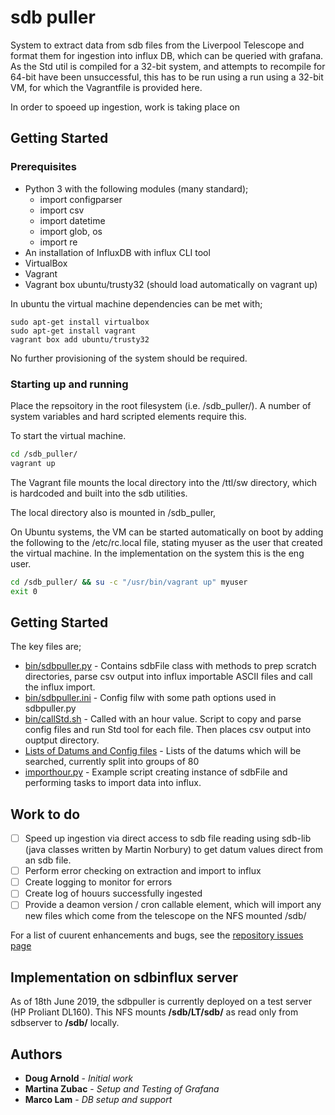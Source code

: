 # sdb puller

System to extract data from sdb files from the Liverpool Telescope and format them for ingestion into influx DB, which can be queried with grafana.
As the Std util is compiled for a 32-bit system, and attempts to recompile for 64-bit have been unsuccessful, this has to be run using a run using a 32-bit VM, for which the Vagrantfile is provided here.

In order to spoeed up ingestion, work is taking place on

## Getting Started



### Prerequisites

* Python 3 with the following modules (many standard);
  * import configparser
  * import csv
  * import datetime
  * import glob, os
  * import re
* An installation of InfluxDB with influx CLI tool
* VirtualBox
* Vagrant
* Vagrant box ubuntu/trusty32 (should load automatically on vagrant up)


In ubuntu the virtual machine dependencies can be met with;

```
sudo apt-get install virtualbox
sudo apt-get install vagrant
vagrant box add ubuntu/trusty32
```

No further provisioning of the system should be required.

### Starting up and running

Place the repsoitory in the root filesystem (i.e. /sdb_puller/). A number of system variables and hard scripted elements require this.

To start the virtual machine.

```sh
cd /sdb_puller/
vagrant up
```

The Vagrant file mounts the local directory into the /ttl/sw directory, which is hardcoded and built into the sdb utilities.

The local directory also is mounted in /sdb_puller,

On Ubuntu systems, the VM can be started automatically on boot by adding the following to the /etc/rc.local file, stating myuser as the user that created the virtual machine. In the implementation on the system this is the eng user.

```sh
cd /sdb_puller/ && su -c "/usr/bin/vagrant up" myuser
exit 0
```

## Getting Started

The key files are;

* [bin/sdbpuller.py](bin/sdbpuller.py) - Contains sdbFile class with methods to prep scratch directories, parse csv output into influx importable ASCII files and call the influx import.
* [bin/sdbpuller.ini](bin/sdbpuller.ini) - Config filw with some path options used in sdbpuller.py
* [bin/callStd.sh](bin/callStd.sh) - Called with an hour value. Script to copy and parse config files and run Std tool for each file. Then places csv output into ouptput directory.
* [Lists of Datums and Config files](conf/datums/) - Lists of the datums which will be searched, currently split into groups of 80
* [importhour.py](bin/importhour.py) - Example script creating instance of sdbFile and performing tasks to import data into influx.

## Work to do
- [ ] Speed up ingestion via direct access to sdb file reading using sdb-lib (java classes written by Martin Norbury) to get datum values direct from an sdb file.
- [ ] Perform error checking on extraction and import to influx
- [ ] Create logging to monitor for errors
- [ ] Create log of houurs successfully ingested
- [ ] Provide a deamon version / cron callable element, which will import any new files which come from the telescope on the NFS mounted /sdb/

For a list of cuurent enhancements and bugs, see the [repository issues page](issues/) 


## Implementation on sdbinflux server

As of 18th June 2019, the sdbpuller is currently deployed on a test server (HP Proliant DL160). This NFS mounts **/sdb/LT/sdb/** as read only from sdbserver to **/sdb/** locally.



## Authors


* **Doug Arnold** - *Initial work*
* **Martina Zubac** - *Setup and Testing of Grafana*
* **Marco Lam** - *DB setup and support*

